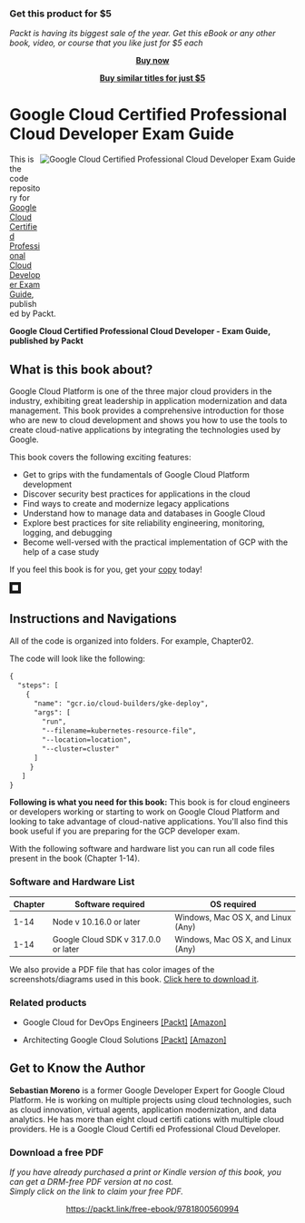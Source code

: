
### Get this product for $5

<i>Packt is having its biggest sale of the year. Get this eBook or any other book, video, or course that you like just for $5 each</i>


<b><p align='center'>[Buy now](https://packt.link/9781800560994)</p></b>


<b><p align='center'>[Buy similar titles for just $5](https://subscription.packtpub.com/search)</p></b>


# Google Cloud Certified Professional Cloud Developer Exam Guide

<a href="https://www.packtpub.com/in/cloud-networking/google-cloud-certified-professional-cloud-developer-exam-guide?utm_source=github&utm_medium=repository&utm_campaign=9781800560994"><img src="https://static.packt-cdn.com/products/9781800560994/cover/smaller" alt="Google Cloud Certified Professional Cloud Developer Exam Guide" height="256px" align="right"></a>

This is the code repository for [Google Cloud Certified Professional Cloud Developer Exam Guide](https://www.packtpub.com/in/cloud-networking/google-cloud-certified-professional-cloud-developer-exam-guide?utm_source=github&utm_medium=repository&utm_campaign=9781800560994), published by Packt.

**Google Cloud Certified Professional Cloud Developer - Exam Guide, published by Packt**

## What is this book about?
Google Cloud Platform is one of the three major cloud providers in the industry, exhibiting great leadership in application modernization and data management. This book provides a comprehensive introduction for those who are new to cloud development and shows you how to use the tools to create cloud-native applications by integrating the technologies used by Google. 

This book covers the following exciting features:
* Get to grips with the fundamentals of Google Cloud Platform development
* Discover security best practices for applications in the cloud
* Find ways to create and modernize legacy applications
* Understand how to manage data and databases in Google Cloud
* Explore best practices for site reliability engineering, monitoring, logging, and debugging
* Become well-versed with the practical implementation of GCP with the help of a case study

If you feel this book is for you, get your [copy](https://www.amazon.com/dp/1800560990) today!

<a href="https://www.packtpub.com/?utm_source=github&utm_medium=banner&utm_campaign=GitHubBanner"><img src="https://raw.githubusercontent.com/PacktPublishing/GitHub/master/GitHub.png" 
alt="https://www.packtpub.com/" border="5" /></a>

## Instructions and Navigations
All of the code is organized into folders. For example, Chapter02.

The code will look like the following:
```
{
  "steps": [
    {
      "name": "gcr.io/cloud-builders/gke-deploy",
      "args": [
        "run",
        "--filename=kubernetes-resource-file",
        "--location=location",
        "--cluster=cluster"
      ]
     }
   ]
}
```

**Following is what you need for this book:**
This book is for cloud engineers or developers working or starting to work on Google Cloud Platform and looking to take advantage of cloud-native applications. You'll also find this book useful if you are preparing for the GCP developer exam.

With the following software and hardware list you can run all code files present in the book (Chapter 1-14).
### Software and Hardware List
| Chapter | Software required | OS required |
| -------- | ------------------------------------ | ----------------------------------- |
| 1-14 | Node v 10.16.0 or later | Windows, Mac OS X, and Linux (Any) |
| 1-14 | Google Cloud SDK v 317.0.0 or later | Windows, Mac OS X, and Linux (Any) |

We also provide a PDF file that has color images of the screenshots/diagrams used in this book. [Click here to download it](http://www.packtpub.com/sites/default/files/downloads/9781800560994_ColorImages.pdf).

### Related products
* Google Cloud for DevOps Engineers [[Packt]](https://www.packtpub.com/product/google-cloud-for-devops-engineers/9781839218019?utm_source=github&utm_medium=repository&utm_campaign=9781839218019) [[Amazon]](https://www.amazon.com/dp/1839218010)

* Architecting Google Cloud Solutions [[Packt]](https://www.packtpub.com/product/architecting-google-cloud-solutions/9781800563308?utm_source=github&utm_medium=repository&utm_campaign=9781800563308) [[Amazon]](https://www.amazon.com/dp/1800563302)

## Get to Know the Author
**Sebastian Moreno**
is a former Google Developer Expert for Google Cloud Platform.
He is working on multiple projects using cloud technologies, such as cloud innovation,
virtual agents, application modernization, and data analytics. He has more than eight
cloud certifi cations with multiple cloud providers. He is a Google Cloud Certifi ed
Professional Cloud Developer.
### Download a free PDF

 <i>If you have already purchased a print or Kindle version of this book, you can get a DRM-free PDF version at no cost.<br>Simply click on the link to claim your free PDF.</i>
<p align="center"> <a href="https://packt.link/free-ebook/9781800560994">https://packt.link/free-ebook/9781800560994 </a> </p>